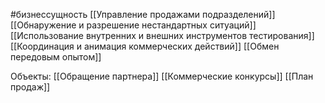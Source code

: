 #бизнессущность 
[[Управление продажами подразделений]] 
[[Обнаружение и разрешение нестандартных ситуаций]] 
[[Использование внутренних и внешних инструментов тестирования]] 
[[Координация и анимация коммерческих действий]] 
[[Обмен передовым опытом]] 

Объекты:
[[Обращение партнера]]
[[Коммерческие конкурсы]]
[[План продаж]] 